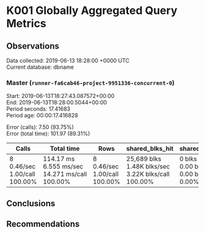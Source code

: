 # K001 Globally Aggregated Query Metrics

## Observations ##
Data collected: 2019-06-13 18:28:00 +0000 UTC  
Current database: dbname  



### Master (`runner-fa6cab46-project-9951336-concurrent-0`) ###
Start: 2019-06-13T18:27:43.087572+00:00  
End: 2019-06-13T18:28:00.5044+00:00  
Period seconds: 17.41683  
Period age: 00:00:17.416828  

Error (calls): 7.50 (93.75%)  
Error (total time): 101.97 (89.31%)

| Calls | Total&nbsp;time | Rows | shared_blks_hit | shared_blks_read | shared_blks_dirtied | shared_blks_written | blk_read_time | blk_write_time | kcache_reads | kcache_writes | kcache_user_time_ms | kcache_system_time |
|-------|------------|------|-----------------|------------------|---------------------|---------------------|---------------|----------------|--------------|---------------|---------------------|--------------------|
|8<br/>0.46/sec<br/>1.00/call<br/>100.00% |114.17&nbsp;ms<br/>6.555&nbsp;ms/sec<br/>14.271&nbsp;ms/call<br/>100.00% |8<br/>0.46/sec<br/>1.00/call<br/>100.00% |25,689&nbsp;blks<br/>1.48K&nbsp;blks/sec<br/>3.22K&nbsp;blks/call<br/>100.00% |0&nbsp;blks<br/>0.00&nbsp;blks/sec<br/>0.00&nbsp;blks/call<br/>0.00% |0&nbsp;blks<br/>0.00&nbsp;blks/sec<br/>0.00&nbsp;blks/call<br/>0.00% |0&nbsp;blks<br/>0.00&nbsp;blks/sec<br/>0.00&nbsp;blks/call<br/>0.00% |0.00&nbsp;ms<br/>0.000&nbsp;ms/sec<br/>0.000&nbsp;ms/call<br/>0.00% |0.00&nbsp;ms<br/>0.000&nbsp;ms/sec<br/>0.000&nbsp;ms/call<br/>0.00% |0.00&nbsp;bytes<br/>0.00&nbsp;bytes/sec<br/>0.00&nbsp;bytes/call<br/>0.00% |0.00&nbsp;bytes<br/>0.00&nbsp;bytes/sec<br/>0.00&nbsp;bytes/call<br/>0.00% |0.00&nbsp;ms<br/>0.000&nbsp;ms/sec<br/>0.000&nbsp;ms/call<br/>0.00% |0.00&nbsp;ms<br/>0.000&nbsp;ms/sec<br/>0.000&nbsp;ms/call<br/>0.00%|





## Conclusions ##


## Recommendations ##

